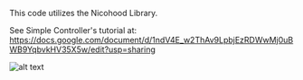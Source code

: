 This code utilizes the Nicohood Library.

See Simple Controller's tutorial at: https://docs.google.com/document/d/1ndV4E_w2ThAv9LpbjEzRDWwMj0uBWB9YqbvkHV35X5w/edit?usp=sharing

![alt text](https://i.imgur.com/KL652N3.jpg)
